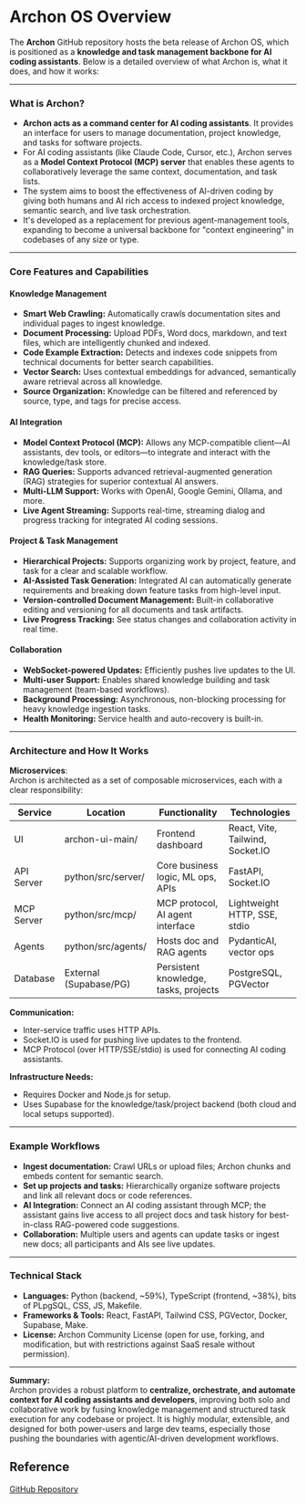 # Archon OS Overview

The **Archon** GitHub repository hosts the beta release of Archon OS, which is positioned as a **knowledge and task management backbone for AI coding assistants**. Below is a detailed overview of what Archon is, what it does, and how it works:

***

### What is Archon?

- **Archon acts as a command center for AI coding assistants**. It provides an interface for users to manage documentation, project knowledge, and tasks for software projects.
- For AI coding assistants (like Claude Code, Cursor, etc.), Archon serves as a **Model Context Protocol (MCP) server** that enables these agents to collaboratively leverage the same context, documentation, and task lists.
- The system aims to boost the effectiveness of AI-driven coding by giving both humans and AI rich access to indexed project knowledge, semantic search, and live task orchestration.
- It's developed as a replacement for previous agent-management tools, expanding to become a universal backbone for "context engineering" in codebases of any size or type.

***

### Core Features and Capabilities

#### **Knowledge Management**
- **Smart Web Crawling:** Automatically crawls documentation sites and individual pages to ingest knowledge.
- **Document Processing:** Upload PDFs, Word docs, markdown, and text files, which are intelligently chunked and indexed.
- **Code Example Extraction:** Detects and indexes code snippets from technical documents for better search capabilities.
- **Vector Search:** Uses contextual embeddings for advanced, semantically aware retrieval across all knowledge.
- **Source Organization:** Knowledge can be filtered and referenced by source, type, and tags for precise access.

#### **AI Integration**
- **Model Context Protocol (MCP):** Allows any MCP-compatible client—AI assistants, dev tools, or editors—to integrate and interact with the knowledge/task store.
- **RAG Queries:** Supports advanced retrieval-augmented generation (RAG) strategies for superior contextual AI answers.
- **Multi-LLM Support:** Works with OpenAI, Google Gemini, Ollama, and more.
- **Live Agent Streaming:** Supports real-time, streaming dialog and progress tracking for integrated AI coding sessions.

#### **Project & Task Management**
- **Hierarchical Projects:** Supports organizing work by project, feature, and task for a clear and scalable workflow.
- **AI-Assisted Task Generation:** Integrated AI can automatically generate requirements and breaking down feature tasks from high-level input.
- **Version-controlled Document Management:** Built-in collaborative editing and versioning for all documents and task artifacts.
- **Live Progress Tracking:** See status changes and collaboration activity in real time.

#### **Collaboration**
- **WebSocket-powered Updates:** Efficiently pushes live updates to the UI.
- **Multi-user Support:** Enables shared knowledge building and task management (team-based workflows).
- **Background Processing:** Asynchronous, non-blocking processing for heavy knowledge ingestion tasks.
- **Health Monitoring:** Service health and auto-recovery is built-in.

***

### Architecture and How It Works

**Microservices**:  
Archon is architected as a set of composable microservices, each with a clear responsibility:

| Service       | Location                | Functionality                       | Technologies                   |
|---------------|------------------------|-------------------------------------|--------------------------------|
| UI           | archon-ui-main/         | Frontend dashboard                  | React, Vite, Tailwind, Socket.IO |
| API Server   | python/src/server/      | Core business logic, ML ops, APIs   | FastAPI, Socket.IO             |
| MCP Server   | python/src/mcp/         | MCP protocol, AI agent interface    | Lightweight HTTP, SSE, stdio   |
| Agents       | python/src/agents/      | Hosts doc and RAG agents            | PydanticAI, vector ops         |
| Database     | External (Supabase/PG)  | Persistent knowledge, tasks, projects | PostgreSQL, PGVector           |

**Communication:**
- Inter-service traffic uses HTTP APIs.
- Socket.IO is used for pushing live updates to the frontend.
- MCP Protocol (over HTTP/SSE/stdio) is used for connecting AI coding assistants.

**Infrastructure Needs:**
- Requires Docker and Node.js for setup.
- Uses Supabase for the knowledge/task/project backend (both cloud and local setups supported).

***

### Example Workflows

- **Ingest documentation:** Crawl URLs or upload files; Archon chunks and embeds content for semantic search.
- **Set up projects and tasks:** Hierarchically organize software projects and link all relevant docs or code references.
- **AI Integration:** Connect an AI coding assistant through MCP; the assistant gains live access to all project docs and task history for best-in-class RAG-powered code suggestions.
- **Collaboration:** Multiple users and agents can update tasks or ingest new docs; all participants and AIs see live updates.

***

### Technical Stack

- **Languages:** Python (backend, ~59%), TypeScript (frontend, ~38%), bits of PLpgSQL, CSS, JS, Makefile.
- **Frameworks & Tools:** React, FastAPI, Tailwind CSS, PGVector, Docker, Supabase, Make.
- **License:** Archon Community License (open for use, forking, and modification, but with restrictions against SaaS resale without permission).

***

**Summary:**  
Archon provides a robust platform to **centralize, orchestrate, and automate context for AI coding assistants and developers**, improving both solo and collaborative work by fusing knowledge management and structured task execution for any codebase or project. It is highly modular, extensible, and designed for both power-users and large dev teams, especially those pushing the boundaries with agentic/AI-driven development workflows.

## Reference
[GitHub Repository](https://github.com/coleam00/Archon)
